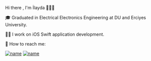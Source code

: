  
 
  Hi there , I'm İlayda 👩🏽‍💻
    
🎓 Graduated in Electrical Electronics Engineering at DU and Erciyes University.

👩‍💻 I work on iOS Swift application development.     

🌟 How to reach me: 

[![name](https://user-images.githubusercontent.com/98653691/190926903-a5ba96e8-6253-4b18-b2f5-860f2ad945be.png)](https://www.linkedin.com/in/ilayda-metin-b270951b1/)
[![name](https://user-images.githubusercontent.com/98653691/190926941-a87f7382-dbbf-4e38-86d8-de593e0a5e94.png)](https://github.com/ilaydadora)





